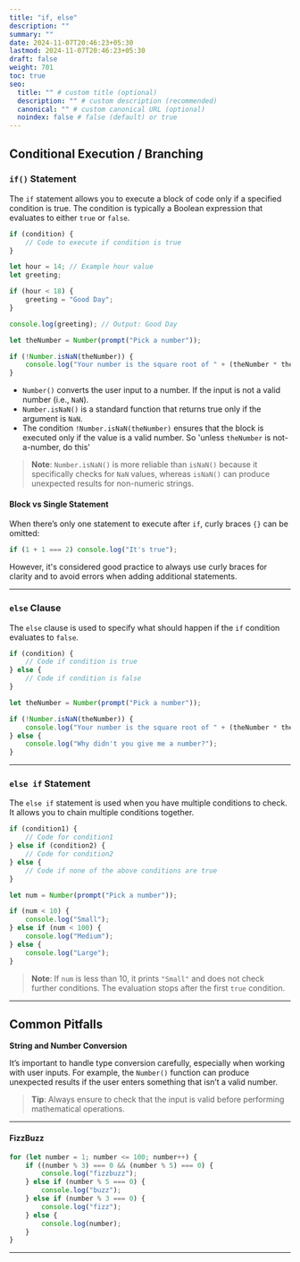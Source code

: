 ```yaml
---
title: "if, else"
description: ""
summary: ""
date: 2024-11-07T20:46:23+05:30
lastmod: 2024-11-07T20:46:23+05:30
draft: false
weight: 701
toc: true
seo:
  title: "" # custom title (optional)
  description: "" # custom description (recommended)
  canonical: "" # custom canonical URL (optional)
  noindex: false # false (default) or true
---
```



## **Conditional Execution / Branching**

### **`if()` Statement**

The `if` statement allows you to execute a block of code only if a specified condition is true. The condition is typically a Boolean expression that evaluates to either `true` or `false`.

```js
if (condition) {
    // Code to execute if condition is true
}
```

```js
let hour = 14; // Example hour value
let greeting;

if (hour < 18) {
    greeting = "Good Day";
}

console.log(greeting); // Output: Good Day
```

```js
let theNumber = Number(prompt("Pick a number"));

if (!Number.isNaN(theNumber)) {
    console.log("Your number is the square root of " + (theNumber * theNumber));
}
```
- `Number()` converts the user input to a number. If the input is not a valid number (i.e., `NaN`).
- `Number.isNaN()` is a standard function that returns true only if the argument is `NaN`. 
- The condition `!Number.isNaN(theNumber)` ensures that the block is executed only if the value is a valid number. So 'unless `theNumber` is not-a-number, do this'

> **Note**: `Number.isNaN()` is more reliable than `isNaN()` because it specifically checks for `NaN` values, whereas `isNaN()` can produce unexpected results for non-numeric strings.

#### Block vs Single Statement
When there’s only one statement to execute after `if`, curly braces `{}` can be omitted:
```js
if (1 + 1 === 2) console.log("It's true");
```
However, it's considered good practice to always use curly braces for clarity and to avoid errors when adding additional statements.

---

### **`else` Clause**

The `else` clause is used to specify what should happen if the `if` condition evaluates to `false`.

```js
if (condition) {
    // Code if condition is true
} else {
    // Code if condition is false
}
```

```js
let theNumber = Number(prompt("Pick a number"));

if (!Number.isNaN(theNumber)) {
    console.log("Your number is the square root of " + (theNumber * theNumber));
} else {
    console.log("Why didn't you give me a number?");
}
```

---

### **`else if` Statement**

The `else if` statement is used when you have multiple conditions to check. It allows you to chain multiple conditions together.

```js
if (condition1) {
    // Code for condition1
} else if (condition2) {
    // Code for condition2
} else {
    // Code if none of the above conditions are true
}
```

```js
let num = Number(prompt("Pick a number"));

if (num < 10) {
    console.log("Small");
} else if (num < 100) {
    console.log("Medium");
} else {
    console.log("Large");
}
```

> **Note**: If `num` is less than 10, it prints `"Small"` and does not check further conditions. The evaluation stops after the first `true` condition.

---

## **Common Pitfalls**

**String and Number Conversion**

It’s important to handle type conversion carefully, especially when working with user inputs. 
For example, the `Number()` function can produce unexpected results if the user enters something that isn’t a valid number.


> **Tip**: Always ensure to check that the input is valid before performing mathematical operations.

---

#### **FizzBuzz**

```js
for (let number = 1; number <= 100; number++) {
    if ((number % 3) === 0 && (number % 5) === 0) {
        console.log("fizzbuzz");
    } else if (number % 5 === 0) {
        console.log("buzz");
    } else if (number % 3 === 0) {
        console.log("fizz");
    } else {
        console.log(number);
    }
}
```


---
